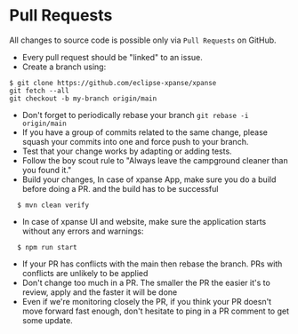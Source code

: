 # Pull Requests

All changes to source code is possible only via `Pull Requests` on GitHub.

-   Every pull request should be "linked" to an issue.
-   Create a branch using:

```shell
$ git clone https://github.com/eclipse-xpanse/xpanse
git fetch --all
git checkout -b my-branch origin/main
```

-   Don't forget to periodically rebase your branch `git rebase -i origin/main`
-   If you have a group of commits related to the same change, please squash your commits into one and force push to your branch.
-   Test that your change works by adapting or adding tests.
-   Follow the boy scout rule to "Always leave the campground cleaner than you found it."
-   Build your changes,
    In case of xpanse App, make sure you do a build before doing a PR. and the build has to be successful

```shell
  $ mvn clean verify
```

-   In case of xpanse UI and website, make sure the application starts without any errors and warnings:

```shell
  $ npm run start
```

-   If your PR has conflicts with the main then rebase the branch. PRs with conflicts are unlikely to be applied
-   Don't change too much in a PR. The smaller the PR the easier it's to review, apply and the faster it will be done
-   Even if we're monitoring closely the PR, if you think your PR doesn't move forward fast enough, don't hesitate to
    ping in a PR comment to get some update.
